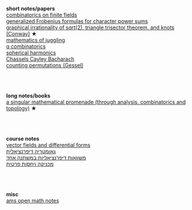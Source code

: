 **short notes/papers**<br>
[combinatorics on finite fields](https://people.math.harvard.edu/~landesman/assets/counting-points-over-finite-fields.pdf)
<br>
[generalized Frobenius formulas for character power sums](https://arxiv.org/pdf/1603.06190.pdf)
<br>
[graphical irrationality of sqrt(2), triangle trisector theorem, and knots (Conway)](http://thewe.net/math/conway.pdf) ★
<br>
[mathematics of juggling](https://www.msri.org/m/people/staff/de/papers/pdfs/1994-001.pdf)
<br>
[q combinatorics](https://people.math.sc.edu/laszlo/Qcomb.pdf)
<br>
[spherical harmonics](https://www.cis.upenn.edu/~cis6100/sharmonics.pdf)
<br>
[Chassels Cayley Bacharach](https://www.ams.org/journals/bull/1996-33-03/S0273-0979-96-00666-0/S0273-0979-96-00666-0.pdf)
<br>
[counting permutations (Gessel)](https://people.brandeis.edu/~gessel/homepage/slides/alt-perm-slides.pdf)

<br><br><br>**long notes/books**<br>
[a singular mathematical promenade (through analysis, combinatorics and topology)](https://arxiv.org/ftp/arxiv/papers/1612/1612.06373.pdf) ★


<br><br><br>**course notes**<br>
[vector fields and differential forms](https://www.ams.org/open-math-notes/files/course-material/OMN-202209-111340-1-Course_notes-v1.pdf)
<br>
[גאומטריה דיפרנציאלית](https://digmi.org/lecture_notes/Differential_Geometry.pdf)
<br>
[משוואות דיפרנציאליות במשתנה אחד](https://digmi.org/lecture_notes/Ordinary_Differential_Equations.pdf)
<br>
[מכניקה ויחסות פרטית](https://notes.sharir.org/class_notes/2009-2010/mechanics.pdf)


<br><br><br>**misc**<br>
[ams open math notes](https://www.ams.org/open-math-notes)

